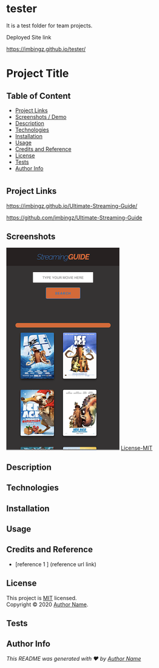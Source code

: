 # tester
It is a test folder for team projects. 

Deployed Site link 

 https://imbingz.github.io/tester/
 
 # Project Title

## Table of Content
* [ Project Links ](#Project-Links)
* [ Screenshots / Demo ](#Screenshots)
* [ Description ](#Desciption)
* [ Technologies ](#Technologies)
* [ Installation ](#Installation)
* [ Usage ](#Usage)
* [ Credits and Reference ](#Credits-and-Reference)
* [ License ](#License)
* [ Tests ](#Tests)
* [ Author Info ](#Author-info)
#


##  Project Links

https://imbingz.github.io/Ultimate-Streaming-Guide/

https://github.com/imbingz/Ultimate-Streaming-Guide



## Screenshots 
<kbd>![screenshot-mobile](./assets/images/m1.png)</kbd>
[ License-MIT ](https://img.shields.io/github/license/imbingz/tester?color=brightgreen&label=License&message=MIT)


## Description 


## Technologies 


## Installation


##  Usage 


## Credits and Reference
* [reference 1 ] (reference url link)

## License
This project is [MIT](https://choosealicense.com/licenses/mit/) licensed.<br />
Copyright © 2020 [Author Name](https://github.com/github-username).

## Tests

## Author Info

_This README was generated with ❤️ by [Author Name](https://github.com/github-username/Project-title)_

